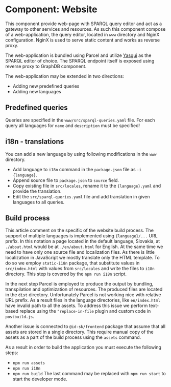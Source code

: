 # Component:  Website
This component provide web-page with SPARQL query editor and act as a gateway to other services and resources.
As such this component compose of a web-application, the query editor, located in ```www``` directory and NginX configuration.
NginX is used to serve static content and works as reverse proxy.

The web-application is bundled using Parcel and utilize [Yasgui](https://triply.cc/docs/yasgui) as the SPARQL editor of choice.
The SPARQL endpoint itself is exposed using reverse proxy to GraphDB component.

The web-application may be extended in two directions:
 * Adding new predefined queries
 * Adding new languages

## Predefined queries
Queries are specified in the ```www/src/sparql-queries.yaml``` file. 
For each query all languages for ```name``` and ```description``` must be specified!

## i18n - translations
You can add a new language by using following modifications in the ```www``` directory.
 * Add language to ```i18n``` command in the ```package.json``` file as ```-i {language}```.
 * Append source file to ```package.json``` to ```source``` field.
 * Copy existing file in ```src/locales```, rename it to the ```{language}.yaml``` and provide the translation.
 * Edit the ```src/sparql-queries.yaml``` file and add translation in given languages to all queries.

## Build process
This article comment on the specific of the website build process.
The support of multiple languages is implemented using ```{language}/...``` URL prefix.
In this notation a page located in the default language, Slovakia, at ```./about.html``` would be at ```./en/about.html``` for English.
At the same time we need to have only one source file and localization files. 
As there is little localization in JavaScript we mostly translate only the HTML template.
To do so we employ ```static-i18n``` package, that substitute values in ```src/index.html``` with values from ```src/locales``` and write the files to ```i18n``` directory.
This step is covered by the ```npm run i18n``` script.

In the next step Parcel is employed to produce the output by bundling, transpilation and optimization of resources.
The produced files are located in the ```dist``` directory. 
Unfortunately Parcel is not working nice with relative URL prefix.
As a result files in the language directories, like ```en/index.html``` have invalid path to all the assets.
To address this issue we perform text-based replace using the ```"replace-in-file``` plugin and custom code in ```postbuild.js```.

Another issue is connected to ```@id-sk/frontend``` package that assume that all assets are stored in a single directory.
This require manual copy of the assets as a part of the build process using the ```assets``` command.

As a result in order to build the application you must execute the following steps:
 * ```npm run assets```
 * ```npm run i18n```
 * ```npm run build```
The last command may be replaced with ```npm run start``` to start the developer mode.
